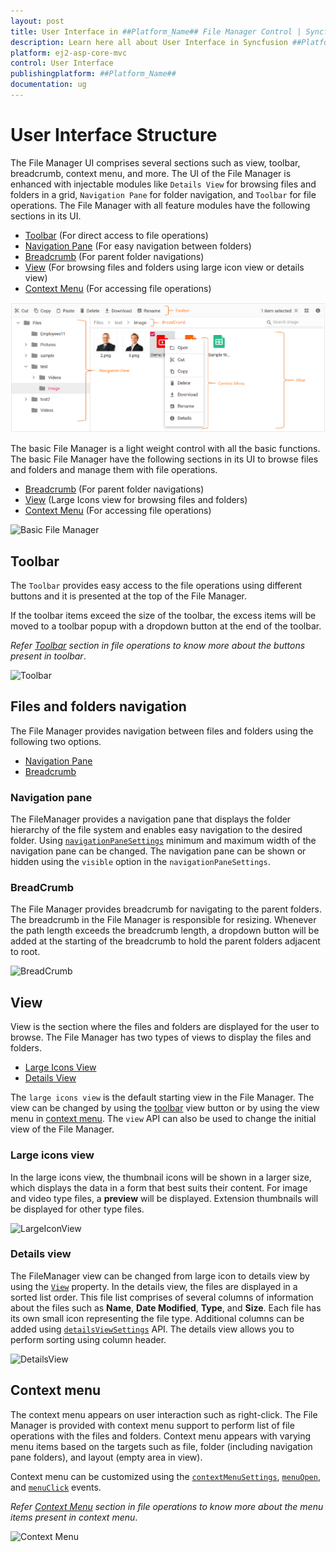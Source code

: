 ```yaml
---
layout: post
title: User Interface in ##Platform_Name## File Manager Control | Syncfusion
description: Learn here all about User Interface in Syncfusion ##Platform_Name## File Manager control of Syncfusion Essential JS 2 and more.
platform: ej2-asp-core-mvc
control: User Interface
publishingplatform: ##Platform_Name##
documentation: ug
---
```



# User Interface Structure

The File Manager UI comprises several sections such as view, toolbar, breadcrumb, context menu, and more. The UI of the File Manager is enhanced with injectable modules like `Details View` for browsing files and folders in a grid, `Navigation Pane` for folder navigation, and `Toolbar` for file operations. The File Manager with all feature modules have the following sections in its UI.

* [Toolbar](#toolbar) (For direct access to file operations)
* [Navigation Pane](#navigation-pane) (For easy navigation between folders)
* [Breadcrumb](#breadcrumb) (For parent folder navigations)
* [View](#view) (For browsing files and folders using large icon view or details view)
* [Context Menu](#context-menu) (For accessing file operations)

![File Manager Overview](./images/user-interface.png)

The basic File Manager is a light weight control with all the basic functions. The basic File Manager have the following sections in its UI to browse files and folders and manage them with file operations.

* [Breadcrumb](#breadcrumb) (For parent folder navigations)
* [View](#view) (Large Icons view for browsing files and folders)
* [Context Menu](#context-menu) (For accessing file operations)

![Basic File Manager](./images/default-ui.png)

## Toolbar

The `Toolbar` provides easy access to the file operations using different buttons and it is presented at the top of the File Manager.

If the toolbar items exceed the size of the toolbar, the excess items will be moved to a toolbar popup with a dropdown button at the end of the toolbar.

*Refer [Toolbar](./file-operations/#toolbar) section in file operations to know more about the buttons present in toolbar*.

![Toolbar](./images/toolbar.png)

## Files and folders navigation

The File Manager provides navigation between files and folders using the following two options.

* [Navigation Pane](#navigation-pane)
* [Breadcrumb](#breadcrumb)

### Navigation pane

The FileManager provides a navigation pane that displays the folder hierarchy of the file system and enables easy navigation to the desired folder. Using [`navigationPaneSettings`](https://help.syncfusion.com/cr/aspnetcore-js2/Syncfusion.EJ2.FileManager.FileManagerNavigationPaneSettings.html) minimum and maximum width of the navigation pane can be changed. The navigation pane can be shown or hidden using the `visible` option in the `navigationPaneSettings`.

### BreadCrumb

The File Manager provides breadcrumb for navigating to the parent folders. The breadcrumb in the File Manager is responsible for resizing. Whenever the path length exceeds the breadcrumb length, a dropdown button will be added at the starting of the breadcrumb to hold the parent folders adjacent to root.

![BreadCrumb](./images/breadcrumb.png)

## View

View is the section where the files and folders are displayed for the user to browse. The File Manager has two types of views to display the files and folders.

* [Large Icons View](#large-icons-view)
* [Details View](#details-view)

The `large icons view` is the default starting view in the File Manager. The view can be changed by using the [toolbar](#toolbar) view button or by using the view menu in [context menu](#context-menu). The `view` API can also be used to change the initial view of the File Manager.

### Large icons view

In the large icons view, the thumbnail icons will be shown in a larger size, which displays the data in a form that best suits their content. For image and video type files, a **preview** will be displayed. Extension thumbnails will be displayed for other type files.

![LargeIconView](./images/largeiconsview.png)

### Details view

The FileManager view can be changed from large icon to details view by using the [`View`](https://help.syncfusion.com/cr/aspnetcore-js2/Syncfusion.EJ2.FileManager.FileManager.html#Syncfusion_EJ2_FileManager_FileManager_View) property. In the details view, the files are displayed in a sorted list order. This file list comprises of several columns of information about the files such as **Name**, **Date Modified**, **Type**, and **Size**. Each file has its own small icon representing the file type. Additional columns can be added using [`detailsViewSettings`](https://help.syncfusion.com/cr/aspnetcore-js2/Syncfusion.EJ2.FileManager.FileManagerDetailsViewSettings.html) API. The details view allows you to perform sorting using column header.

![DetailsView](./images/detailsview.png )

## Context menu

The context menu appears on user interaction such as right-click. The File Manager is provided with context menu support to perform list of file operations with the files and folders. Context menu appears with varying menu items based on the targets such as file, folder (including navigation pane folders), and layout (empty area in view).

Context menu can be customized using the [`contextMenuSettings`](https://help.syncfusion.com/cr/aspnetcore-js2/Syncfusion.EJ2.FileManager.FileManagerContextMenuSettings.html), [`menuOpen`](https://help.syncfusion.com/cr/aspnetcore-js2/Syncfusion.EJ2.FileManager.FileManager.html#Syncfusion_EJ2_FileManager_FileManager_MenuOpen), and [`menuClick`](https://help.syncfusion.com/cr/aspnetcore-js2/Syncfusion.EJ2.FileManager.FileManager.html#Syncfusion_EJ2_FileManager_FileManager_MenuClose) events.

*Refer [Context Menu](./file-operations/#context-menu) section in file operations to know more about the menu items present in context menu*.

![Context Menu](./images/contextmenu.png)